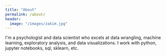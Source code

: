 ```yaml
---
title: "About"
permalink: /about/
header:
  image: "/images/zakim.jpg"
---
```


I'm a psychologist and data scientist who excels at data wrangling, machine learning, exploratory analysis, and data visualizations.
I work with python, jupyter notebooks, sql, sklearn, etc.
